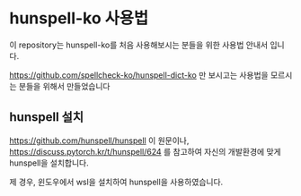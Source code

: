 # hunspell-ko 사용법

이 repository는 hunspell-ko를 처음 사용해보시는 분들을 위한 사용법 안내서 입니다.

https://github.com/spellcheck-ko/hunspell-dict-ko 만 보시고는 사용법을 모르시는 분들을 위해서 만들었습니다

## hunspell 설치

https://github.com/hunspell/hunspell 이 원문이나, https://discuss.pytorch.kr/t/hunspell/624 를 참고하여 자신의 개발환경에 맞게 hunspell을 설치합니다.

제 경우, 윈도우에서 wsl을 설치하여 hunspell을 사용하였습니다.



